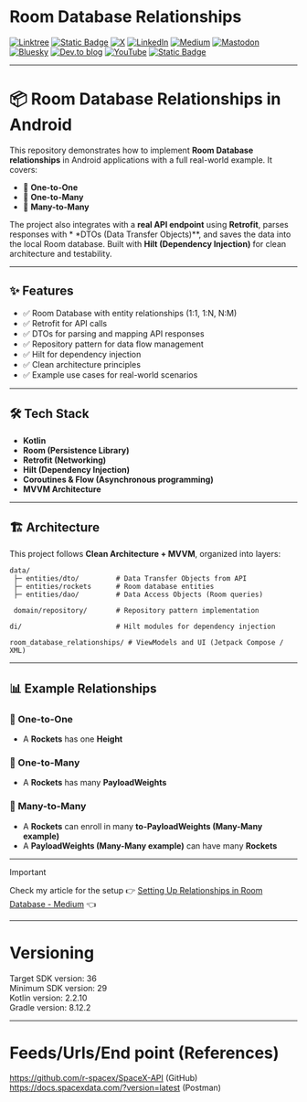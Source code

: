 # Room Database Relationships

[![Linktree](https://img.shields.io/badge/linktree-1de9b6?style=for-the-badge&logo=linktree&logoColor=white)](https://linktr.ee/nicos_nicolaou)
[![Static Badge](https://img.shields.io/badge/Site-blue?style=for-the-badge&label=Web)](https://nicosnicolaou16.github.io/)
[![X](https://img.shields.io/badge/X-%23000000.svg?style=for-the-badge&logo=X&logoColor=white)](https://twitter.com/nicolaou_nicos)
[![LinkedIn](https://img.shields.io/badge/linkedin-%230077B5.svg?style=for-the-badge&logo=linkedin&logoColor=white)](https://linkedin.com/in/nicos-nicolaou-a16720aa)
[![Medium](https://img.shields.io/badge/Medium-12100E?style=for-the-badge&logo=medium&logoColor=white)](https://medium.com/@nicosnicolaou)
[![Mastodon](https://img.shields.io/badge/-MASTODON-%232B90D9?style=for-the-badge&logo=mastodon&logoColor=white)](https://androiddev.social/@nicolaou_nicos)
[![Bluesky](https://img.shields.io/badge/Bluesky-0285FF?style=for-the-badge&logo=Bluesky&logoColor=white)](https://bsky.app/profile/nicolaounicos.bsky.social)
[![Dev.to blog](https://img.shields.io/badge/dev.to-0A0A0A?style=for-the-badge&logo=dev.to&logoColor=white)](https://dev.to/nicosnicolaou16)
[![YouTube](https://img.shields.io/badge/YouTube-%23FF0000.svg?style=for-the-badge&logo=YouTube&logoColor=white)](https://www.youtube.com/@nicosnicolaou16)
[![Static Badge](https://img.shields.io/badge/Developer_Profile-blue?style=for-the-badge&label=Google)](https://g.dev/nicolaou_nicos)

---

# 📦 Room Database Relationships in Android

This repository demonstrates how to implement **Room Database relationships** in Android
applications with a full real-world example.
It covers:

* 🔗 **One-to-One**
* 🔗 **One-to-Many**
* 🔗 **Many-to-Many**

The project also integrates with a **real API endpoint** using **Retrofit**, parses responses with *
*DTOs (Data Transfer Objects)**, and saves the data into the local Room database.
Built with **Hilt (Dependency Injection)** for clean architecture and testability.

---

## ✨ Features

* ✅ Room Database with entity relationships (1:1, 1\:N, N\:M)
* ✅ Retrofit for API calls
* ✅ DTOs for parsing and mapping API responses
* ✅ Repository pattern for data flow management
* ✅ Hilt for dependency injection
* ✅ Clean architecture principles
* ✅ Example use cases for real-world scenarios

---

## 🛠️ Tech Stack

* **Kotlin**
* **Room (Persistence Library)**
* **Retrofit (Networking)**
* **Hilt (Dependency Injection)**
* **Coroutines & Flow (Asynchronous programming)**
* **MVVM Architecture**

---

## 🏗️ Architecture

This project follows **Clean Architecture + MVVM**, organized into layers:

```
data/
 ├─ entities/dto/         # Data Transfer Objects from API
 ├─ entities/rockets      # Room database entities
 ├─ entities/dao/         # Data Access Objects (Room queries)
 
 domain/repository/       # Repository pattern implementation
 
di/                       # Hilt modules for dependency injection

room_database_relationships/ # ViewModels and UI (Jetpack Compose / XML)

```

---

## 📊 Example Relationships

### 🔹 One-to-One

* A **Rockets** has one **Height**

### 🔹 One-to-Many

* A **Rockets** has many **PayloadWeights**

### 🔹 Many-to-Many

* A **Rockets** can enroll in many **to-PayloadWeights (Many-Many example)**
* A **PayloadWeights (Many-Many example)** can have many **Rockets**

---

> [!IMPORTANT]  
> Check my article for the setup :point_right: [Setting Up Relationships in Room Database - Medium](https://medium.com/@nicosnicolaou/setting-up-relationships-in-room-database-a7e14bab4754) :point_left: <br />

---

# Versioning

Target SDK version: 36 <br />
Minimum SDK version: 29 <br />
Kotlin version: 2.2.10 <br />
Gradle version: 8.12.2 <br />

---

# Feeds/Urls/End point (References)

https://github.com/r-spacex/SpaceX-API (GitHub) <br />
https://docs.spacexdata.com/?version=latest (Postman) <br />
